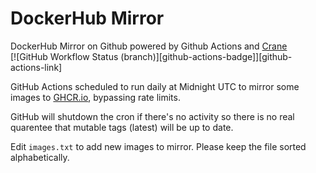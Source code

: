 # DockerHub Mirror
DockerHub Mirror on Github powered by Github Actions and [Crane](https://github.com/google/go-containerregistry/tree/main/cmd/crane)  
[![GitHub Workflow Status (branch)][github-actions-badge]][github-actions-link] 

GitHub Actions scheduled to run daily at Midnight UTC to mirror some images to [GHCR.io](https://ghcr.io), bypassing rate limits.

GitHub will shutdown the cron if there's no activity so there is no real quarentee that mutable tags (latest) will be up to date.

Edit `images.txt` to add new images to mirror. Please keep the file sorted alphabetically.
